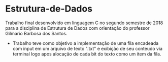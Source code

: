 # Estrutura-de-Dados

Trabalho final desenvolvido em linguagem C no segundo semestre de 2018 para a disciplina de Estrutura de Dados com orientação do professor Gilmario Barbosa dos Santos. 
- Trabalho teve como objetivo a implementação de uma fila encadeada com input em um arquivo de texto ".txt" e exibição de seu conteudo via terminal logo apos alocação de cada bit do texto como um item da fila.
